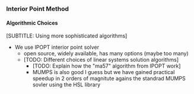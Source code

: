 ### Interior Point Method


#### Algorithmic Choices
[SUBTITLE: Using more sophisticated algorithms]

- We use IPOPT interior point solver
  - open source, widely available, has many options (maybe too many)
  - [TODO: Different choices of linear systems solution algorithms]
    - [TODO: Explain how the "ma57" algorithm from IPOPT work]
    - MUMPS is also good I guess but we have gained practical speedup in 2 orders of magnitute agains the standrad MUMPS sovler using the HSL library
